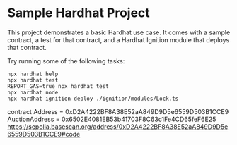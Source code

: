 # Sample Hardhat Project

This project demonstrates a basic Hardhat use case. It comes with a sample contract, a test for that contract, and a Hardhat Ignition module that deploys that contract.

Try running some of the following tasks:

```shell
npx hardhat help
npx hardhat test
REPORT_GAS=true npx hardhat test
npx hardhat node
npx hardhat ignition deploy ./ignition/modules/Lock.ts
```


contract Address =  0xD2A4222BF8A38E52aA849D9D5e6559D503B1CCE9
AuctionAddress = 0x6502E4081EB53b41703F8C63c1Fe4CD65feF6E25
https://sepolia.basescan.org/address/0xD2A4222BF8A38E52aA849D9D5e6559D503B1CCE9#code